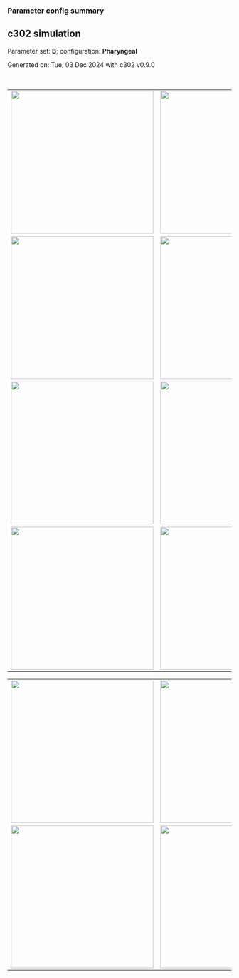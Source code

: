 ### Parameter config summary 
<h2>c302 simulation</h2>
<p>Parameter set: <b>B</b>; configuration: <b>Pharyngeal</b></p>
<p>Generated on: Tue, 03 Dec 2024 with c302 v0.9.0</p><br/>
<table>

<tr>
  <td><a href="images/neurons_B_Pharyngeal.png"><img alt=" " src="images/neurons_B_Pharyngeal.png" height="320"/></a></td>
  <td><a href="images/traces_neuron_Pharyngeal_B.png"><img alt=" " src="images/traces_neuron_Pharyngeal_B.png" height="320"/></a></td>
</tr>

<tr>
  <td><a href="images/neuron_activity_B_Pharyngeal.png"><img alt=" " src="images/neuron_activity_B_Pharyngeal.png" height="320"/></a></td>
  <td><a href="images/traces_neuron_activity_Pharyngeal_B.png"><img alt=" " src="images/traces_neuron_activity_Pharyngeal_B.png" height="320"/></a></td>
</tr>

<tr>
  <td><a href="images/muscles_B_Pharyngeal.png"><img alt=" " src="images/muscles_B_Pharyngeal.png" height="320"/></a></td>
  <td><a href="images/traces_muscles_Pharyngeal_B.png"><img alt=" " src="images/traces_muscles_Pharyngeal_B.png" height="320"/></a></td>
</tr>

<tr>
  <td><a href="images/muscle_activity_B_Pharyngeal.png"><img alt=" " src="images/muscle_activity_B_Pharyngeal.png" height="320"/></a></td>
  <td><a href="images/traces_muscles_activity_Pharyngeal_B.png"><img alt=" " src="images/traces_muscles_activity_Pharyngeal_B.png" height="320"/></a></td>
</tr>
</table>
<table>

<tr><td><a href="images/c302_B_Pharyngeal_exc_to_neurons.png"><img alt=" " src="images/c302_B_Pharyngeal_exc_to_neurons.png" height="320"/></a></td>

  <td><a href="images/c302_B_Pharyngeal_inh_to_neurons.png"><img alt=" " src="images/c302_B_Pharyngeal_inh_to_neurons.png" height="320"/></a></td>

  <td><a href="images/c302_B_Pharyngeal_elec_neurons_neurons.png"><img alt=" " src="images/c302_B_Pharyngeal_elec_neurons_neurons.png" height="320"/></a></td></tr>

<tr><td><a href="images/c302_B_Pharyngeal_exc_to_muscles.png"><img alt=" " src="images/c302_B_Pharyngeal_exc_to_muscles.png" height="320"/></a></td>

  <td><a href="images/c302_B_Pharyngeal_inh_to_muscles.png"><img alt=" " src="images/c302_B_Pharyngeal_inh_to_muscles.png" height="320"/></a></td></tr>
</table>
